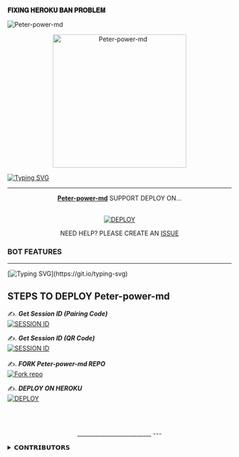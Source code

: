<b>𝐅𝐈𝐗𝐈𝐍𝐆 𝐇𝐄𝐑𝐎𝐊𝐔 𝐁𝐀𝐍 𝐏𝐑𝐎𝐁𝐋𝐄𝐌</b>



![Peter-power-md](https://github.com/Mrskymax/gif/blob/main/919.gif)

<p align="center">
    <img alt="Peter-power-md" height="300" src="https://od.lk/s/NzhfNjcwNzYwNzBf/pk.jpg">
  </a>
</p>

[![Typing SVG](https://readme-typing-svg.demolab.com/?lines=HI+THERE;IM+Peter-power-md;CREATED+BY+PETER+POWER)](https://git.io/typing-svg)
</p>

---

<p align="center">
  <a href="https://github.com/Mrskymax/Peter-power-md"><b>Peter-power-md</b></a> SUPPORT DEPLOY ON...
</p>

<p align="center">
    <br>
<a href='https://dashboard.heroku.com/new?template=https%3A%2F%2Fgithub.com%2FMrskymax%2FPeter-power-md' target="_blank"><img alt='DEPLOY' src='https://img.shields.io/badge/-HEROKU-blue?style=for-the-badge&logo=heroku&logoColor=white'/></a>
</p>


<p align="center">NEED HELP? PLEASE CREATE AN <a href="https://github.com/Mrskymax/Peter-power-md/issues">ISSUE</a></p>




### BOT FEATURES
---
[![Typing SVG](https://readme-typing-svg.demolab.com/?lines=ANIME,+AI,+GAMES,+FUN;MEDIA,+DOWNLOADER,+LOGO,+EDITS;GROUP,+CHATS,+PRIVACY,+GFX;STICKER,+EMAIL,+CONVERTER,+A-REPLY;ANTI-DELETE,+ANTI-LINK,+MUTE/UNMUTE,+AUTO-REPLY;CAPTCHA,+WARN+SYSTEM,+AUTO-DELETE,+STATUS-SAVER;USER+STATS,+ALWAYS+ONLINE,+AND+MUCH+MORE...)](https://git.io/typing-svg)







## STEPS TO DEPLOY Peter-power-md

✍️. ***Get Session ID (Pairing Code)***
    <br>
<a href='https://mrsky-md-session-qvhs.onrender.com' target="_blank"><img alt='SESSION ID' src='https://img.shields.io/badge/Session_id-100000?style=for-the-badge&logo=scan&logoColor=blue&labelColor=black&color=black'/></a>

✍️. ***Get Session ID (QR Code)***
    <br>
<a href='https://mrsky-md-qr-ru51.onrender.com' target="_blank"><img alt='SESSION ID' src='https://img.shields.io/badge/Session_id_2-100000?style=for-the-badge&logo=scan&logoColor=blue&labelColor=black&color=black'/></a>
    <br>   
✍️.  ***FORK Peter-power-md REPO***
    <br>
<a href='https://github.com/Mrskymax/Peter-power-md/fork' target="_blank"><img alt='Fork repo' src='https://img.shields.io/badge/Fork Repo-100000?style=for-the-badge&logo=scan&logoColor=blue&labelColor=black&color=black'/></a>

✍️.  ***DEPLOY ON HEROKU***
    <br>
<a href='https://dashboard.heroku.com/new?template=https%3A%2F%2Fgithub.com%2FMrskymax%2FPeter-power-md' target="_blank"><img alt='DEPLOY' src='https://img.shields.io/badge/-DEPLOY-black?style=for-the-badge&logo=heroku&logoColor=blue'/></a>


   <br>
</p>

<p align="center" >
    <br>
    __________________________
---

 <details close>
<summary>𝗖𝗢𝗡𝗧𝗥𝗜𝗕𝗨𝗧𝗢𝗥𝗦</summary>

| [![PETER POWER](https://od.lk/s/NzhfNjcwNzYwNzBf/pk.jpg?lenght=50width=50)](https://github.com/PeterPowerMD) |
|----|
| [PETER POWER](https://github.com/Mrskymax) |
|  BOT BASE , ERROR FIXES, |

  </div>
  
   ##
  [`PETER POWER`](https://wa.me/255677780801)
  [`SUPPORT`](https://wa.me/255715654328)






[![Deploy to Render](https://binbashbanana.github.io/deploy-buttons/buttons/remade/render.svg)](https://dashboard.render.com/blueprint/new?repo=https://github.com/Mrskymax/Peter-Joram/)

<a><img src='https://i.imgur.com/LyHic3i.gif'/></a>
<a><img src='https://i.imgur.com/LyHic3i.gif'/></a>
##
---
### Credits to:
- [Venocyber](https://github.com/Kingjux) code owner

---

<a><img src='https://i.imgur.com/LyHic3i.gif'/></a>
<a><img src='https://i.imgur.com/LyHic3i.gif'/></a>
